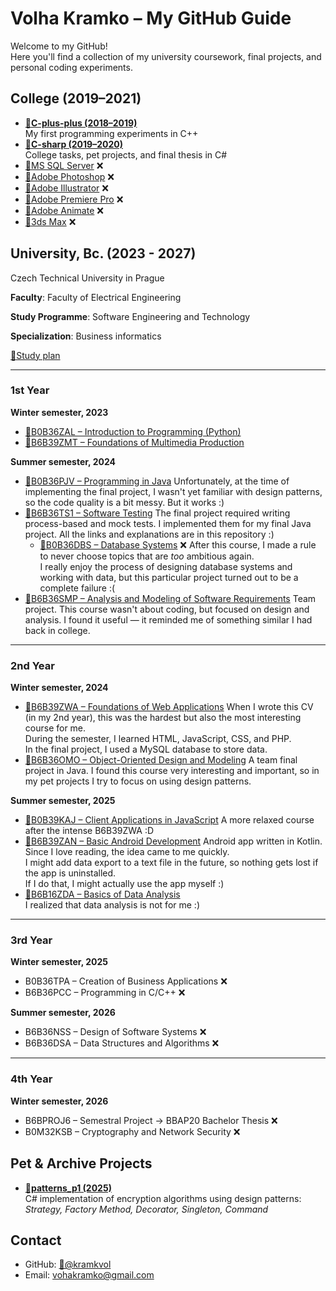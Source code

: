 # Volha Kramko – My GitHub Guide

Welcome to my GitHub!  
Here you'll find a collection of my university coursework, final projects, and personal coding experiments.

## College (2019–2021)

- **[🔗C-plus-plus (2018–2019)](https://github.com/kramkvol/C-plus-plus)**  
  My first programming experiments in C++
- **[🔗C-sharp (2019–2020)](https://github.com/kramkvol/C-sharp)**  
  College tasks, pet projects, and final thesis in C#  
- [🔗MS SQL Server]() ❌
- [🔗Adobe Photoshop]() ❌
- [🔗Adobe Illustrator]() ❌
- [🔗Adobe Premiere Pro]() ❌
- [🔗Adobe Animate]() ❌
- [🔗3ds Max]() ❌

## University, Bc. (2023 - 2027)

Czech Technical University in Prague 

**Faculty**: Faculty of Electrical Engineering

**Study Programme**: Software Engineering and Technology

**Specialization**: Business informatics

[🔗Study plan](https://intranet.fel.cvut.cz/en/education/bk/plany/pl30021569.html)

---

### 1st Year
**Winter semester, 2023**
- [🔗B0B36ZAL – Introduction to Programming (Python)](https://github.com/kramkvol/B0B36ZAL-Introduction-to-Programming)
- [🔗B6B39ZMT – Foundations of Multimedia Production](https://github.com/kramkvol/B6B39ZMT-Foundations-of-Multimedia-Production)  

**Summer semester, 2024**
- [🔗B0B36PJV – Programming in Java](https://github.com/kramkvol/B0B36PJV-Programming-in-Java)
  Unfortunately, at the time of implementing the final project, I wasn't yet familiar with design patterns, so the code quality is a bit messy. But it works :)
- [🔗B6B36TS1 – Software Testing](https://github.com/kramkvol/B6B36TS1-Software-Testing)
  The final project required writing process-based and mock tests.
  I implemented them for my final Java project. All the links and explanations are in this repository :)
  - [🔗B0B36DBS – Database Systems]() ❌
  After this course, I made a rule to never choose topics that are *too* ambitious again.  
  I really enjoy the process of designing database systems and working with data, but this particular project turned out to be a complete failure :(
- [🔗B6B36SMP – Analysis and Modeling of Software Requirements](https://github.com/kramkvol/B6B36SMP-Analysis-and-Modeling-of-Software-Requirements)
  Team project. This course wasn't about coding, but focused on design and analysis.
  I found it useful — it reminded me of something similar I had back in college.
---

### 2nd Year
**Winter semester, 2024**
- [🔗B6B39ZWA – Foundations of Web Applications](https://github.com/kramkvol/B6B39ZWA-Foundations-of-Web-Applications)
  When I wrote this CV (in my 2nd year), this was the hardest but also the most interesting course for me.  
  During the semester, I learned HTML, JavaScript, CSS, and PHP.  
  In the final project, I used a MySQL database to store data.
- [🔗B6B36OMO – Object-Oriented Design and Modeling](https://github.com/kramkvol/B6B36OMO-Object-oriented-design-and-Modeling)
  A team final project in Java. I found this course very interesting and important, so in my pet projects I try to focus on using design patterns.
 
**Summer semester, 2025**
- [🔗B0B39KAJ – Client Applications in JavaScript](https://github.com/kramkvol/B0B39KAJ-Client-applications-in-JavaScript)
  A more relaxed course after the intense B6B39ZWA :D
- [🔗B6B39ZAN – Basic Android Development](https://github.com/kramkvol/B6B39ZAN-Basic-Android-development)
  Android app written in Kotlin. Since I love reading, the idea came to me quickly.  
  I might add data export to a text file in the future, so nothing gets lost if the app is uninstalled.  
  If I do that, I might actually use the app myself :)
- [🔗B6B16ZDA – Basics of Data Analysis](https://github.com/kramkvol/B6B16ZDA-Basics-of-Data-Analysis)  
  I realized that data analysis is not for me :)
---

### 3rd Year 
**Winter semester, 2025**
- B0B36TPA – Creation of Business Applications ❌
- B6B36PCC – Programming in C/C++ ❌

**Summer semester, 2026**
- B6B36NSS – Design of Software Systems ❌ 
- B6B36DSA – Data Structures and Algorithms ❌ 

---

### 4th Year 
**Winter semester, 2026**
- B6BPROJ6 – Semestral Project → BBAP20 Bachelor Thesis ❌
- B0M32KSB – Cryptography and Network Security ❌

## Pet & Archive Projects

- **[🔗patterns_p1 (2025)](https://github.com/kramkvol/patterns_p1)**  
  C# implementation of encryption algorithms using design patterns:  
  *Strategy, Factory Method, Decorator, Singleton, Command*  

## Contact

- GitHub: [🔗@kramkvol](https://github.com/kramkvol)  
- Email: vohakramko@gmail.com
